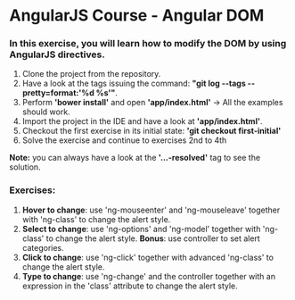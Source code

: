 AngularJS Course - Angular DOM
==============================

### In this exercise, you will learn how to modify the DOM by using AngularJS directives.
1. Clone the project from the repository.
2. Have a look at the tags issuing the command: __"git log --tags --pretty=format:'%d %s'"__.
3. Perform __'bower install'__ and open __'app/index.html'__ -> All the examples should work.
4. Import the project in the IDE and have a look at __'app/index.html'__.
5. Checkout the first exercise in its initial state: __'git checkout first-initial'__
6. Solve the exercise and continue to exercises 2nd to 4th

__Note:__ you can always have a look at the __'...-resolved'__ tag to see the solution.

### Exercises:
1. __Hover to change__: use 'ng-mouseenter' and 'ng-mouseleave' together with 'ng-class' to change the alert style.
2. __Select to change__: use 'ng-options' and 'ng-model' together with 'ng-class' to change the alert style. __Bonus__: use controller to set alert categories.
3. __Click to change__: use 'ng-click' together with advanced 'ng-class' to change the alert style.
4. __Type to change__: use 'ng-change' and the controller together with an expression in the 'class' attribute to change the alert style.

